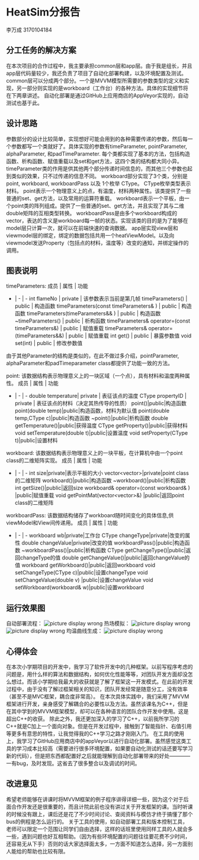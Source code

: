 # HeatSim分报告
李万成 3170104184

## 分工任务的解决方案
在本次项目的合作过程中，我主要承担common层和app层。由于我是组长，并且app层代码量较少，我还负责了项目了自动化部署构建，以及环境配置及测试。
common层可以分成两个部分。一个是MVVM模型所需要的参数类型的定义和实现，另一部分则实现的是workboard（工作台）的各种方法。具体的实现细节将在下两章讲述。
自动化部署是通过GitHub上应用商店的AppVeyor实现的，自动测试也基于此。

## 设计思路
参数部分的设计比较简单，实现想好可能会用到的各种需要传递的参数，然后每一个参数都写一个类就好了。具体实现的参数有timeParameter, pointParameter, alphaParameter, 和padTimeParameter. 每个类都实现了基本的方法，包括构造函数、析构函数、赋值重载以及set和get方法，这四个类的结构都大同小异。timeParameter类的作用是供其他两个部分传递时间信息的，而其他三个参数也起到类似的效果，只不过传递的信息不同。
workboard部分实现了3个类，分别是point, workboard, workboardPass 以及 1个枚举 CType。
CType枚举类型表示材料。
point表示一个物理意义上的点，有温度，材料两种属性。该类提供了一些普通的set、get方法，以及常用的运算符重载。
workboard表示一个平板，由一个point类的阵列组成。提供了一些普通的set、get方法，并且实现了其与二维double矩阵的互相类型转换。
workboardPass是由多个workboard构成的vector，表达的含义是workboard每一帧的状态。实现该类的目的是为了能够在model层只计算一次，就可以在前端快速的查询数据。
app层实现view层和viewmodel层的绑定，绑定的数据包括共用一个heatViewModel。以及向viewmodel发送Property（包括点的材料，温度等）改变的通知，并绑定操作的调用。

## 图表说明
timeParameters:
成员 | 属性 | 功能
- | - | -
int flameNo | private | 该参数表示当前是第几帧
timeParameters() | public | 构造函数
timeParameters(const timeParameters& ) | public | 构造函数
timeParameters(timeParameters&& ) | public | 构造函数
~timeParameters() | public | 析构函数
timeParameters& operator=(const timeParameters&) | public | 赋值重载
timeParameters& operator=(timeParameters&&) | public | 赋值重载
int get() | public | 暴露参数值
void set(int) | public | 修改参数值

由于其他Parameter的结构是类似的，在此不做过多介绍，pointParameter, alphaParameter和padTimeparameter class都提供了功能一致的方法。

point:
该数据结构表示物理意义上的一块区域（一个点），具有材料和温度两种属性。
成员 | 属性 | 功能
- | - | -
double temperature| private | 表征该点的温度
CType propertyID | private | 表征该点的材料（决定其热传导的性质）
point()|public|构造函数
point(double temp)|public|构造函数，材料为默认值
point(double temp,CType c)|public|构造函数
~point()|public|析构函数
double getTemperature()|public|获得温度
CType getProperty()|public|获得材料
void setTemperature(double t)|public|设置温度
void setProperty(CType t)|public|设置材料

workboard:
该数据结构表示物理意义上的一块平板，在计算机中由一个point class的二维矩阵实现。
成员 | 属性 | 功能
- | - | -
int size|private|表示平板的大小
vector<vector<point>>|private|point class的二维矩阵
workboard()|public|构造函数
~workboard()|public|析构函数
int getSize()|public|返回size
workboard& operator=(const workboard& ) |public|赋值重载
void getPointMat(vector<vector<point>>&) |public|返回point class的二维矩阵

workboardPass:
该数据结构储存了workboard随时间变化的具体信息,供viewModel和View间传递用。
成员 | 属性 | 功能
- | - | -
workboard wb|private|工作台
CType changeType|private|改变的属性
double changeValue|private|改变的值
workboardPass()|public|构造函数
~workboardPass()|public|析构函数
CType getChangeType()|public|返回changeType的值
double getChangeValue()|public|返回changeValue的值
workboard getWorkboard()|public|返回workboard
void setChangeType(CType c)|public|设置changeType
void setChangeValue(double v) |public|设置changeValue
void setWorkboard(workboard& w)|public|设置workboard

## 运行效果图
自动部署流程：
![picture display wrong](https://github.com/SobolevSpace/HeatSim/blob/master/doc/Images/effect4-lwc.jpg?raw=true)
热场模拟：
![picture display wrong](https://github.com/SobolevSpace/HeatSim/blob/master/doc/Images/effect1-lwc.jpg?raw=true)
![picture display wrong](https://github.com/SobolevSpace/HeatSim/blob/master/doc/Images/effect2-lwc.jpg?raw=true)
均温曲线生成：
![picture display wrong](https://github.com/SobolevSpace/HeatSim/blob/master/doc/Images/effect3-lwc.jpg?raw=true)

## 心得体会
在本次小学期项目的开发中，我学习了软件开发中的几种框架。以前写程序考虑的问题是，用什么样的算法和数据结构，如何优化性能等等，对团队开发方面却没怎么想过。而该小学期给我最大的收获就是了解了框架这一开发模式。在此前的开发过程中，由于没有了解过框架相关的知识，团队开发经常是随意分工，没有效率（甚至不是MVC框架，耦合度非常高）。
在本次具体实践中，我们采用了MVVM框架进行开发，亲身感受了解耦合的必要性以及方法。虽然该课名为C++，但是在其中学到的MVVM框架模型，却可以在各种语言的团队合作开发中使用。这是超出C++的收获。
除此之外，我还更加深入的学习了C++，以前我所学习的C++就是C加上一个面向对象。但是在开发过程中，接触到了智能指针、右值引用等更多有意思的特性，让我觉得我的C++学习之路才刚刚入门。
在工具的使用上，我学习了GitHub应用商店中的appVeyor以进行自动化部署。虽然感觉这类工具的学习成本比较高（需要进行很多环境配置，如果要自动化测试的话还要写学习新的代码），但是把东西都配置好之后就能理解到自动化部署带来的好处————一有bug，及时发现。这省去了很多整合以及调试的时间。

## 改进意见
希望老师能够在讲课时将MVVM框架的例子程序讲得详细一些，因为这个对于后面合作开发还是很重要的，而且计院此前也没有讲过关于开发框架的课。当时听课的时候没有跟上，课后还是花了不少时间讨论、查阅资料与模仿才终于搞懂了那个bus的例程是怎么运行的。
关于工具的使用，如自动部署工具和版本控制工具，老师可以限定一个范围让同学们自由选择，这样的话班里使用同样工具的人就会多一些，遇到问题也好互相帮助。（因为有些环境配置的问题往往要花费不少时间，还容易无从下手）否则的话大家选择面太多，一方面不知道怎么选择，另一方面别人能给的帮助也比较有限。
